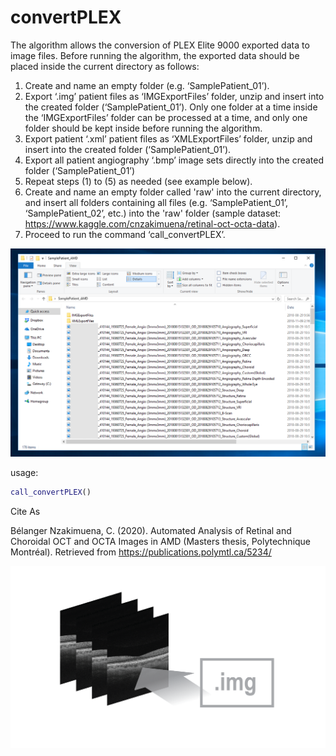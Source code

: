 # convertPLEX
The algorithm allows the conversion of PLEX Elite 9000 exported data to image files.  Before running the algorithm, the exported data should be placed inside the current directory as follows: <br/>
1. Create and name an empty folder (e.g. ‘SamplePatient_01’).<br/>
2. Export ‘.img’ patient files as ‘IMGExportFiles’ folder, unzip and insert into the created folder (‘SamplePatient_01’).  Only one folder at a time inside the ‘IMGExportFiles’ folder can be processed at a time, and only one folder should be kept inside before running the algorithm.<br/>  
3. Export patient ‘.xml’ patient files as ‘XMLExportFiles’ folder, unzip and insert into the created folder (‘SamplePatient_01’).<br/>
4. Export all patient angiography ‘.bmp’ image sets directly into the created folder (‘SamplePatient_01’)
5. Repeat steps (1) to (5) as needed (see example below).<br/> 
6. Create and name an empty folder called 'raw' into the current directory, and insert all folders containing all files (e.g. ‘SamplePatient_01’, ‘SamplePatient_02’, etc.) into the 'raw' folder (sample dataset: https://www.kaggle.com/cnzakimuena/retinal-oct-octa-data).<br/>
7. Proceed to run the command ‘call_convertPLEX’.<br/>

![example image](instructions.png)

usage:

```matlab
call_convertPLEX()
```

Cite As

Bélanger Nzakimuena, C. (2020). Automated Analysis of Retinal and Choroidal OCT and OCTA Images in AMD (Masters thesis, Polytechnique Montréal). Retrieved from https://publications.polymtl.ca/5234/

![example image](figure.png)
